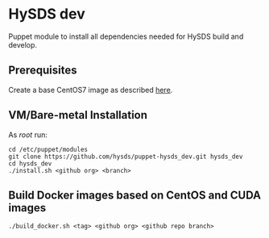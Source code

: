 # HySDS dev

Puppet module to install all dependencies needed for HySDS build and develop.

## Prerequisites
Create a base CentOS7 image as described [here](https://github.com/hysds/hysds-framework/wiki/Puppet-Automation#create-a-base-centos-7-image-for-installation-of-all-hysds-component-instances).

## VM/Bare-metal Installation
As _root_ run:
```
cd /etc/puppet/modules
git clone https://github.com/hysds/puppet-hysds_dev.git hysds_dev
cd hysds_dev
./install.sh <github org> <branch>
```

## Build Docker images based on CentOS and CUDA images
```
./build_docker.sh <tag> <github org> <github repo branch>
```
